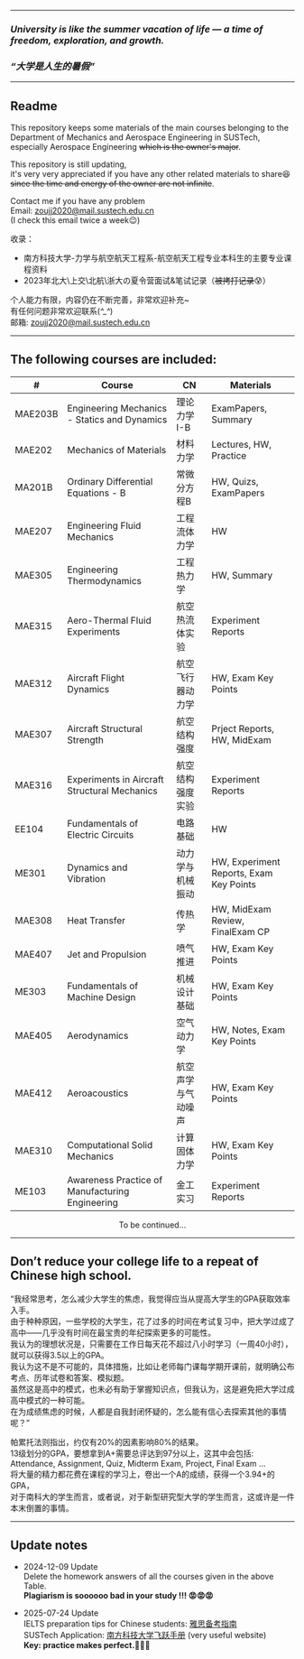 ***
### _University is like the summer vacation of life — a time of freedom, exploration, and growth._  
### _“大学是人生的暑假”_  

***
## Readme  
This repository keeps some materials of the main courses belonging to the Department of Mechanics and Aerospace Engineering in SUSTech,  
especially Aerospace Engineering ~~which is the owner's major~~.  

This repository is still updating,  
it's very very appreciated if you have any other related materials to share😆 ~~since the time and energy of the owner are not infinite~~.  

Contact me if you have any problem  
Email: zoujj2020@mail.sustech.edu.cn  
(I check this email twice a week😉)  

收录：  
- 南方科技大学-力学与航空航天工程系-航空航天工程专业本科生的主要专业课程资料
- 2023年北大\上交\北航\浙大の夏令营面试&笔试记录（~~被拷打记录~~😰）

个人能力有限，内容仍在不断完善，非常欢迎补充~  
有任何问题非常欢迎联系(*^_^*)  
邮箱: zoujj2020@mail.sustech.edu.cn  

***
## The following courses are included:  
<div align="center">

| # | Course  | CN | Materials |
| ---------- | -----------| -----------| -----------|
|  MAE203B  |  Engineering Mechanics - Statics and Dynamics   |  理论力学I-B     | ExamPapers, Summary | 
|  MAE202   | Mechanics of Materials                          |  材料力学        | Lectures, HW, Practice |
|  MA201B   | Ordinary Differential Equations - B             |  常微分方程B     | HW, Quizs, ExamPapers |
|  MAE207   | Engineering Fluid Mechanics                     | 工程流体力学     | HW |
|  MAE305   | Engineering Thermodynamics                      | 工程热力学       | HW, Summary |
|  MAE315   | Aero-Thermal Fluid Experiments                  | 航空热流体实验    |  Experiment Reports  |
|  MAE312   | Aircraft Flight Dynamics                        | 航空飞行器动力学  | HW, Exam Key Points|
|  MAE307   | Aircraft Structural Strength                    | 航空结构强度      | Prject Reports, HW, MidExam| 
|  MAE316   | Experiments in Aircraft Structural Mechanics    | 航空结构强度实验   | Experiment Reports | 
|  EE104    | Fundamentals of Electric Circuits               | 电路基础          | HW | 
|  ME301    | Dynamics and Vibration                          | 动力学与机械振动   | HW, Experiment Reports, Exam Key Points| 
|  MAE308   | Heat Transfer                                   | 传热学            | HW, MidExam Review, FinalExam CP | 
|  MAE407   | Jet and Propulsion                              | 喷气推进          | HW, Exam Key Points|
|  ME303    | Fundamentals of Machine Design                  | 机械设计基础       | HW, Exam Key Points|
|  MAE405   | Aerodynamics                                    | 空气动力学         | HW, Notes, Exam Key Points|
|  MAE412   | Aeroacoustics                                   | 航空声学与气动噪声  | HW, Exam Key Points|
|  MAE310   | Computational Solid Mechanics                   | 计算固体力学       | HW, Exam Key Points|
|  ME103    | Awareness Practice of Manufacturing Engineering | 金工实习           | Experiment Reports|
To be continued...  

</div>

***
## Don’t reduce your college life to a repeat of Chinese high school.  
“我经常思考，怎么减少大学生的焦虑，我觉得应当从提高大学生的GPA获取效率入手。  
由于种种原因，一些学校的大学生，花了过多的时间在考试复习中，把大学过成了高中——几乎没有时间在最宝贵的年纪探索更多的可能性。  
我认为的理想状况是，只需要在工作日每天花不超过八小时学习（一周40小时），就可以获得3.5以上的GPA。  
我认为这不是不可能的，具体措施，比如让老师每门课每学期开课前，就明确公布考点、历年试卷和答案、模拟题。  
虽然这是高中的模式，也未必有助于掌握知识点，但我认为，这是避免把大学过成高中模式的一种可能。  
在为成绩焦虑的时候，人都是自我封闭怀疑的，怎么能有信心去探索其他的事情呢？”  

帕累托法则指出，约仅有20%的因素影响80%的结果。  
13级划分的GPA，要想拿到A+需要总评达到97分以上，这其中会包括:  
Attendance, Assignment, Quiz, Midterm Exam, Project, Final Exam ...  
将大量的精力都花费在课程的学习上，卷出一个A的成绩，获得一个3.94+的GPA，  
对于南科大的学生而言，或者说，对于新型研究型大学的学生而言，这或许是一件本末倒置的事情。   

***
## Update notes
* 2024-12-09 Update  
Delete the homework answers of all the courses given in the above Table.  
**Plagiarism is soooooo bad in your study !!! 😡😡😡**

* 2025-07-24 Update  
IELTS preparation tips for Chinese students: [雅思备考指南](https://sustech-application.com/post/zoujj20/)  
SUSTech Application: [南方科技大学飞跃手册](https://sustech-application.com/) (very useful website)  
**Key: practice makes perfect.💪💪💪**  
